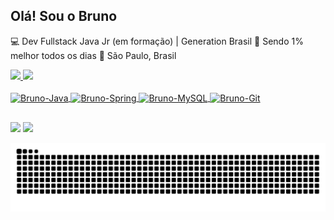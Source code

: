 ## Olá! Sou o Bruno
💻 Dev Fullstack Java Jr (em formação) | Generation Brasil
🎯 Sendo 1% melhor todos os dias 
🏡 São Paulo, Brasil

 <div>
  <a href="https://github.com/bbaldaia">
  <img height="180em" src="https://github-readme-stats.vercel.app/api?username=bbaldaia&show_icons=true&theme=dark&include_all_commits=true&count_private=true"/>
  <img height="180em" src="https://github-readme-stats.vercel.app/api/top-langs/?username=bbaldaia&layout=compact&langs_count=7&theme=dark"/>
</div>
  
<div style="display: inline_block"><br>
  <img align="center" alt="Bruno-Java" height="70" width="90" src="https://cdn.jsdelivr.net/gh/devicons/devicon/icons/java/java-original-wordmark.svg">
  <img align="center" alt="Bruno-Spring" height="60" width="80" src="https://cdn.jsdelivr.net/gh/devicons/devicon/icons/spring/spring-original-wordmark.svg">
  <img align="center" alt="Bruno-MySQL" height="70" width="90" src="https://cdn.jsdelivr.net/gh/devicons/devicon/icons/mysql/mysql-original-wordmark.svg">
  <img align="center" alt="Bruno-Git" height="70" width="90" src="https://cdn.jsdelivr.net/gh/devicons/devicon/icons/git/git-plain-wordmark.svg">
</div>
  
  ##
  
  <div>
  <a href = "mailto:brunobfreire98@gmail.com"><img src="https://img.shields.io/badge/Gmail-D14836?style=for-the-badge&logo=gmail&logoColor=white" target="_blank"></a>
  <a href="https://www.linkedin.com/in/bruno-baldaia-4069a4156/" target="_blank"><img src="https://img.shields.io/badge/-LinkedIn-%230077B5?style=for-the-badge&logo=linkedin&logoColor=white" target="_blank"></a> 
  </div>
 
 ![Snake animation](https://github.com/bbaldaia/bbaldaia/blob/output/github-contribution-grid-snake.svg)
